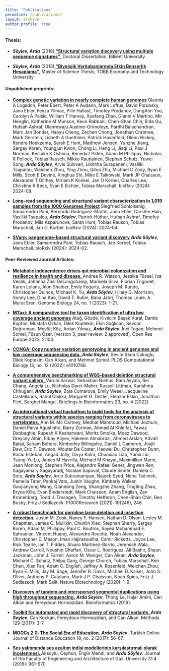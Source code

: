 ```yaml
---
title: "Publications"
permalink: /publications/
layout: archive
author_profile: true
---
```


<!---<h3>Recent Projects</h3>

- Determination of Gliadin and Glutenin Haplotypes in Various Einkorn Wheat and Characterization of Their in vitro
Inflammatory Effect (TÜBİTAK-1001, PI: Dr. Kivanc Bilecen)

- NEOGENE: Archaeogenomic analysis of genetic and cultural interactions in Neolithic Anatolian societies (ERC Project, PI: Dr. Mehmet Somel)

- Algorithms for structural variation discovery using hybrid sequencing technologies and library preparation protocols <a href="http://alkanlab.org/support-tubitak1001-215e172.html">(TÜBİTAK-1001-215E172</a>, PI: Dr. Can Alkan)
-->
  <h4>Thesis:</h4>
  
- <strong><em>Söylev, Arda</em></strong> (2018),<a href="http://repository.bilkent.edu.tr/handle/11693/47879" ><strong>“Structural variation discovery using multiple sequence signatures”</strong></a>, Doctoral Dissertation, Bilkent University

- <strong><em>Söylev, Arda</em></strong> (2013),<a href="http://earsiv.etu.edu.tr/handle/20.500.11851/914" ><strong>"Biyolojik Veritabanlarında Etkin Benzerlik Hesaplama”</strong></a>, Master of Science Thesis, TOBB Economy and Technology University


<h4>Unpublished preprints:</h4>

- <a href="https://www.biorxiv.org/content/10.1101/2024.09.24.614721v1.abstract"><strong>Complex genetic variation in nearly complete human genomes</strong></a> Glennis A Logsdon, Peter Ebert, Peter A Audano, Mark Loftus, David Porubsky, Jana Ebler, Feyza Yilmaz, Pille Hallast, Timofey Prodanov, DongAhn Yoo, Carolyn A Paisie, William T Harvey, Xuefang Zhao, Gianni V Martino, Mir Henglin, Katherine M Munson, Keon Rabbani, Chen-Shan Chin, Bida Gu, Hufsah Ashraf, Olanrewaju Austine-Orimoloye, Parithi Balachandran, Marc Jan Bonder, Haoyu Cheng, Zechen Chong, Jonathan Crabtree, Mark Gerstein, Lisbeth A Guethlein, Patrick Hasenfeld, Glenn Hickey, Kendra Hoekzema, Sarah E Hunt, Matthew Jensen, Yunzhe Jiang, Sergey Koren, Youngjun Kwon, Chong Li, Heng Li, Jiaqi Li, Paul J Norman, Keisuke K Oshima, Benedict Paten, Adam M Phillippy, Nicholas R Pollock, Tobias Rausch, Mikko Rautiainen, Stephan Scholz, Yuwei Song, <strong><em>Arda Söylev</em></strong>, Arvis Sulovari, Likhitha Surapaneni, Vasiliki Tsapalou, Weichen Zhou, Ying Zhou, Qihui Zhu, Michael C Zody, Ryan E Mills, Scott E Devine, Xinghua Shi, Mike E Talkowski, Mark JP Chaisson, Alexander T Dilthey, Miriam K Konkel, Jan O Korbel, Charles Lee, Christine R Beck, Evan E Eichler, Tobias Marschall. bioRxiv (2024): 2024-09.

- <a href="https://www.biorxiv.org/content/10.1101/2024.04.18.590093v1.abstract"><strong>Long-read sequencing and structural variant characterization in 1,019 samples from the 1000 Genomes Project</strong></a> Siegfried Schloissnig, Samarendra Pani, Bernardo Rodriguez-Martin, Jana Ebler, Carsten Hain, Vasiliki Tsapalou, <strong><em>Arda Söylev</em></strong>, Patrick Hüther, Hufsah Ashraf, Timofey Prodanov, Mila Asparuhova, Sarah Hunt, Tobias Rausch, Tobias Marschall, Jan O. Korbel. bioRxiv (2024): 2024-04.

- <a href="https://www.biorxiv.org/content/10.1101/2024.02.18.580171v1.abstract"><strong>SVarp: pangenome-based structural variant discovery</strong></a> <strong><em>Arda Söylev</em></strong>, Jana Ebler, Samarendra Pani, Tobias Rausch, Jan Korbel, Tobias Marschall. bioRxiv (2024): 2024-02.

		
 <h4>Peer-Reviewed Journal Articles:</h4>

- <a href="https://genomebiology.biomedcentral.com/articles/10.1186/s13059-023-02924-x"> <strong> Metabolic independence drives gut microbial colonization and resilience in health and disease.</strong> </a> Andrea R. Watson, Jessika Füssel, Iva Veseli, Johanna Zaal DeLongchamp, Marisela Silva, Florian Trigodet, Karen Lolans, Alon Shaiber, Emily Fogarty, Joseph M. Runde, Christopher Quince, Michael K. Yu, <strong><em>Arda Söylev</em></strong>, Hilary G. Morrison, Sonny Lee, Dina Kao, David T. Rubin, Bana Jabri, Thomas Louie, A. Murat Eren. Genome Biology 24, no. 1 (2023): 1-21.

- <a href="https://open-research-europe.ec.europa.eu/articles/2-100"><strong>MTaxi: A comparative tool for taxon identification of ultra low coverage ancient genomes</strong></a> Atağ, Gözde, Kıvılcım Başak Vural, Damla Kaptan, Mustafa Özkan, Dilek Koptekin, Ekin Sağlıcan, Sevcan Doğramacı, Mevlüt Köz, Ardan Yılmaz, <strong><em>Arda Söylev</em></strong>, İnci Togan, Mehmet Somel, Füsun Özer. [version 3; peer review: 2 approved]. Open Res Europe 2023, 2:100.

- <a href="https://doi.org/10.1371/journal.pcbi.1010788"><strong>CONGA: Copy number variation genotyping in ancient genomes and low-coverage sequencing data.</strong> </a> <strong><em>Arda Söylev</em></strong>, Sevim Seda Cokoglu, Dilek Koptekin, Can Alkan, and Mehmet Somel. PLOS Computational Biology 18, no. 12 (2022): e1010788.

 - <a href="https://doi.org/10.1093/bib/bbac221"><strong> A comprehensive benchmarking of WGS-based deletion structural variant callers.</strong> </a> Varuni Sarwal, Sebastian Niehus, Ram Ayyala, Sei Chang, Angela Lu, Nicholas Darci-Maher, Russell Littman, Karishma Chhugani, <strong><em>Arda Soylev</em></strong>, Zoia Comarova, Emily Wesel, Jacqueline Castellanos, Rahul Chikka, Margaret G. Distler, Eleazar Eskin, Jonathan Flint, Serghei Mangul. Briefings in Bioinformatics 23, no. 4 (2022)
 
- <a href="https://f1000research.com/articles/10-246"> <strong> An international virtual hackathon to build tools for the analysis of structural variants within species ranging from coronaviruses to vertebrates.</strong> </a> Ann M. Mc Cartney, Medhat Mahmoud, Michael Jochum, Daniel Paiva Agustinho, Barry Zorman, Ahmad Al Khleifat, Fawaz Dabbaghie, Rupesh K Kesharwani, Moritz Smolka, Moez Dawood, Dreycey Albin, Elbay Aliyev, Hakeem Almabrazi, Ahmed Arslan, Advait Balaji, Sairam Behera, Kimberley Billingsley, Daniel L Cameron, Joyjit Daw, Eric T. Dawson, Wouter De Coster, Haowei Du, Christopher Dunn, Rocio Esteban, Angad Jolly, Divya Kalra, Chunxiao Liao, Yunxi Liu, Tsung-Yu Lu, James M Havrilla, Michael M Khayat, Maximillian Marin, Jean Monlong, Stephen Price, Alejandro Rafael Gener, Jingwen Ren, Sagayamary Sagayaradj, Nicolae Sapoval, Claude Sinner, Daniela C. Soto, <strong><em>Arda Soylev</em></strong>, Arun Subramaniyan, Najeeb Syed, Neha Tadimeti, Pamella Tater, Pankaj Vats, Justin Vaughn, Kimberly Walker, Gaojianyong Wang, Qiandong Zeng, Shangzhe Zhang, Tingting Zhao, Bryce Kille, Evan Biederstedt, Mark Chaisson, Adam English, Zev Kronenberg, Todd J. Treangen, Timothy Hefferon, Chen-Shan Chin, Ben Busby, Fritz J Sedlazeck. F1000Research (2021): 10(246), 246.

- <a href="https://www.nature.com/articles/s41587-020-0538-8"><strong> A robust benchmark for germline large deletion and insertion detection.</strong></a> Justin M. Zook, Nancy F. Hansen, Nathan D. Olson, Lesley M. Chapman, James C. Mullikin, Chunlin Xiao, Stephen Sherry, Sergey Koren, Adam M, Phillippy, Paul C. Boutros, Sayed Mohammad E. Sahraeian, Vincent Huang, Alexandre Rouette, Noah Alexander, Christopher E. Mason, Iman Hajirasouliha, Camir Ricketts, Joyce Lee, Rick Tearle, Ian T. Fiddes, Alvaro Martinez-Barrio, Jeremiah Wala, Andrew Carroll, Noushin Ghaffari, Oscar L. Rodriguez, Ali Bashir, Shaun Jackman, John J. Farrell, Aaron M. Wenger, Can Alkan, <strong><em>Arda Soylev</em></strong>, Michael C. Schatz, Shilpa Garg, George Church, Tobias Marschall, Ken Chen, Xian Fan, Adam C. English, Jeffrey A. Rosenfeld, Weichen Zhou, Ryan E. Mills, Jay M. Sage, Jennifer R. Davis, Michael D. Kaiser, John S. Oliver, Anthony P. Catalano, Mark J.P. Chaisson, Noah Spies, Fritz J. Sedlazeck, Mark Salit.  Nature Biotechnology (2020): 1-9.

- <a href="https://doi.org/10.1093/bioinformatics/btz237"><strong> Discovery of tandem and interspersed segmental duplications using high throughput sequencing.</strong> </a> <strong><em>Arda Soylev</em></strong>, Thong Le, Hajar Amini, Can Alkan and Fereydoun Hormozdiari. Bioinformatics (2019).

- <a href="https://www.ncbi.nlm.nih.gov/pubmed/28583483"><strong> Toolkit for automated and rapid discovery of structural variants. </strong></a><strong><em>Arda Soylev</em></strong>, Can Kockan, Fereydoun Hormozdiari, and Can Alkan. Methods 129 (2017): 3-7.

- <a href="https://doi.org/10.17718/tojde.306557"><strong> MOOCs 2.0: The Social Era of Education.</strong> </a><strong><em>Arda Soylev</em></strong>. Turkish Online Journal of Distance Education 18, no. 2 (2017): 56-67.

- <a href="https://dergipark.org.tr/tr/pub/gazimmfd/issue/26447/278451"><strong> Ses yalıtımında ses azaltım indisi modellerinin karşılaştırmalı olarak incelenmesi. </strong></a> Aksoylu, Ceyhun, Engin Mendi, and  <strong><em>Arda Söylev</em></strong>. Journal of the Faculty of Engineering and Architecture of Gazi University 31.4 (2016): 961-970.




<!--- <h4>Peer-Reviewed Conference Articles:</h4> 

- <a href="http://ieeexplore.ieee.org/stamp/stamp.jsp?tp=&amp;arnumber=7300279&amp;isnumber=7300268"><strong> REFBSS: Reference based similarity search in biological network databases. </strong></a><strong><em>Soylev, Arda</em></strong>; Abul, Osman, Computational Intelligence in Bioinformatics and Computational Biology (CIBCB), 2015 IEEE Conference on , vol., no., pp.1-8, 12-15 Aug. 2015.
        
- <a href="http://ieeexplore.ieee.org/stamp/stamp.jsp?tp=&amp;arnumber=6830359&amp;isnumber=6830164"><strong> Turkish Sign Language Animation with motion capture.</strong> </a><strong><em>Soylev, Arda</em></strong>; Mendi, Engin, Signal Processing and Communications Applications Conference (SIU), 2014 22nd , vol., no., pp.834,837, 23-25 April 2014.
 
- <a href="http://ieeexplore.ieee.org/stamp/stamp.jsp?tp=&amp;arnumber=6569468&amp;isnumber=6569394">
        <strong> Uncovering the Impact of Minimum-Energy Routing on Lifetime of Wireless Sensor Networks. </strong></a><strong><em>Soylev, Arda</em></strong>; Bicakci, Kemal; Tavli, Bulent, Distributed Computing in Sensor Systems (DCOSS), 2013 IEEE International Conference on , vol., no., pp.436,441, 20-23 May 2013
         -->
